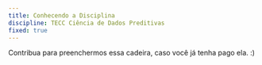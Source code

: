 ```yaml
---
title: Conhecendo a Disciplina
discipline: TECC Ciência de Dados Preditivas
fixed: true
---
```


Contribua para preenchermos essa cadeira, caso você já tenha pago ela. :)